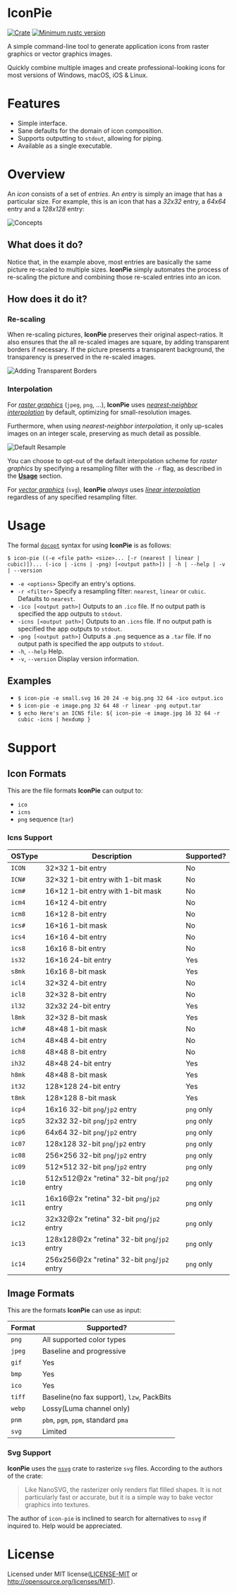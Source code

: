 # IconPie

[![Crate](https://img.shields.io/crates/v/icon-pie.svg)](https://crates.io/crates/icon-pie)
[![Minimum rustc version](https://img.shields.io/badge/rustc-1.32+-lightgray.svg)](https://github.com/rust-random/rand#rust-version-requirements)

A simple command-line tool to generate application icons from raster graphics or vector graphics images.

Quickly combine multiple images and create professional-looking icons for most versions of Windows, 
macOS, iOS & Linux.

# Features

* Simple interface.
* Sane defaults for the domain of icon composition.
* Supports outputting to `stdout`, allowing for piping.
* Available as a single executable.

# Overview

An _icon_ consists of a set of _entries_. An _entry_ is simply an image that has a particular size.
For example, this is an icon that has a _32x32_ entry, a _64x64_ entry and a _128x128_ entry:

![Concepts](examples/concepts.png)

## What does it do?

Notice that, in the example above, most entries are basically the same picture re-scaled to 
multiple sizes. **IconPie** simply automates the process of re-scaling the picture and combining 
those re-scaled entries into an icon.

## How does it do it?

### Re-scaling

When re-scaling pictures, **IconPie** preserves their original aspect-ratios. It also ensures that 
the all re-scaled images are square, by adding transparent borders if necessary. If the picture 
presents a transparent background, the transparency is preserved in the re-scaled images.

![Adding Transparent Borders](examples/borders.png)

### Interpolation

For _[raster graphics](https://en.wikipedia.org/wiki/Raster_graphics)_ (`jpeg`, `png`, ...), **IconPie** 
uses _[nearest-neighbor interpolation](https://en.wikipedia.org/wiki/Nearest-neighbor_interpolation)_ 
by default, optimizing for  small-resolution images.

Furthermore, when using _nearest-neighbor interpolation_, it only up-scales images on an integer 
scale, preserving as much detail as possible.

![Default Resample](examples/default_resample.png)

You can choose to opt-out of the default interpolation scheme for _raster graphics_ by specifying a 
resampling filter with the `-r` flag, as described in the **[Usage](#Usage)** section.

For _[vector graphics](https://en.wikipedia.org/wiki/Vector_graphics)_ (`svg`), 
**IconPie** _always_ uses _[linear interpolation](https://en.wikipedia.org/wiki/Linear_interpolation)_ 
regardless of any specified resampling filter.

# Usage

The formal [`docopt`](http://docopt.org/) syntax for using **IconPie** is as follows:

```$ icon-pie ((-e <file path> <size>... [-r (nearest | linear | cubic)])... (-ico | -icns | -png) [<output path>]) | -h | --help | -v | --version```

* `-e <options>` Specify an entry's options.
* `-r <filter>` Specify a resampling filter: `nearest`, `linear` or `cubic`. Defaults to `nearest`.
* `-ico [<output path>]` Outputs to an `.ico` file. If no output path is specified the app outputs to 
  `stdout`.
* `-icns [<output path>]` Outputs to an `.icns` file. If no output path is specified the app outputs 
  to `stdout`.
* `-png [<output path>]` Outputs a `.png` sequence as a `.tar` file. If no output path is specified the 
  app outputs to `stdout`.
* `-h`, `--help` Help.
* `-v`, `--version` Display version information.

## Examples

* `$ icon-pie -e small.svg 16 20 24 -e big.png 32 64 -ico output.ico`
* `$ icon-pie -e image.png 32 64 48 -r linear -png output.tar`
* `$ echo Here's an ICNS file: ${ icon-pie -e image.jpg 16 32 64 -r cubic -icns | hexdump }`

# Support

## Icon Formats

This are the file formats **IconPie** can output to:

* `ico`
* `icns`
* `png` sequence (`tar`)

### Icns Support

| OSType | Description                                  | Supported?   |
|--------|----------------------------------------------|--------------|
| `ICON` | 32×32 1-bit entry                            | No           |
| `ICN#` | 32×32 1-bit entry with 1-bit mask            | No           |
| `icm#` | 16×12 1-bit entry with 1-bit mask            | No           |
| `icm4` | 16×12 4-bit entry                            | No           |
| `icm8` | 16×12 8-bit entry                            | No           |
| `ics#` | 16×16 1-bit mask                             | No           |
| `ics4` | 16×16 4-bit entry                            | No           |
| `ics8` | 16x16 8-bit entry                            | No           |
| `is32` | 16×16 24-bit entry                           | Yes          |
| `s8mk` | 16x16 8-bit mask                             | Yes          |
| `icl4` | 32×32 4-bit entry                            | No           |
| `icl8` | 32×32 8-bit entry                            | No           |
| `il32` | 32x32 24-bit entry                           | Yes          |
| `l8mk` | 32×32 8-bit mask                             | Yes          |
| `ich#` | 48×48 1-bit mask                             | No           |
| `ich4` | 48×48 4-bit entry                            | No           |
| `ich8` | 48×48 8-bit entry                            | No           |
| `ih32` | 48×48 24-bit entry                           | Yes          |
| `h8mk` | 48×48 8-bit mask                             | Yes          |
| `it32` | 128×128 24-bit entry                         | Yes          |
| `t8mk` | 128×128 8-bit mask                           | Yes          |
| `icp4` | 16x16 32-bit `png`/`jp2` entry               | `png` only   |
| `icp5` | 32x32 32-bit `png`/`jp2` entry               | `png` only   |
| `icp6` | 64x64 32-bit `png`/`jp2` entry               | `png` only   |
| `ic07` | 128x128 32-bit `png`/`jp2` entry             | `png` only   |
| `ic08` | 256×256 32-bit `png`/`jp2` entry             | `png` only   |
| `ic09` | 512×512 32-bit `png`/`jp2` entry             | `png` only   |
| `ic10` | 512x512@2x "retina" 32-bit `png`/`jp2` entry | `png` only   |
| `ic11` | 16x16@2x "retina" 32-bit `png`/`jp2` entry   | `png` only   |
| `ic12` | 32x32@2x "retina" 32-bit `png`/`jp2` entry   | `png` only   |
| `ic13` | 128x128@2x "retina" 32-bit `png`/`jp2` entry | `png` only   |
| `ic14` | 256x256@2x "retina" 32-bit `png`/`jp2` entry | `png` only   |

## Image Formats

This are the formats **IconPie** can use as input:

| Format | Supported?                                | 
|--------|-------------------------------------------| 
| `png`  | All supported color types                 | 
| `jpeg` | Baseline and progressive                  | 
| `gif`  | Yes                                       | 
| `bmp`  | Yes                                       | 
| `ico`  | Yes                                       | 
| `tiff` | Baseline(no fax support), `lzw`, PackBits | 
| `webp` | Lossy(Luma channel only)                  | 
| `pnm ` | `pbm`, `pgm`, `ppm`, standard `pma`       |
| `svg`  | Limited                                   |

### Svg Support

**IconPie** uses the [`nsvg`](https://crates.io/crates/nsvg) crate to rasterize `svg` files. 
According to the authors of the crate:

> Like NanoSVG, the rasterizer only renders flat filled shapes. It is not particularly fast or 
> accurate, but it is a simple way to bake vector graphics into textures.

The author of `icon-pie` is inclined to search for alternatives to `nsvg` if inquired to. 
Help would be appreciated.

# License

Licensed under MIT license([LICENSE-MIT](https://github.com/GarkGarcia/icon-pie/blob/master/LICENSE) 
or http://opensource.org/licenses/MIT).

